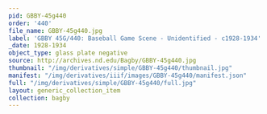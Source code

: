 ```yaml
---
pid: GBBY-45g440
order: '440'
file_name: GBBY-45g440.jpg
label: 'GBBY 45G/440: Baseball Game Scene - Unidentified - c1928-1934'
_date: 1928-1934
object_type: glass plate negative
source: http://archives.nd.edu/Bagby/GBBY-45g440.jpg
thumbnail: "/img/derivatives/simple/GBBY-45g440/thumbnail.jpg"
manifest: "/img/derivatives/iiif/images/GBBY-45g440/manifest.json"
full: "/img/derivatives/simple/GBBY-45g440/full.jpg"
layout: generic_collection_item
collection: bagby
---
```

